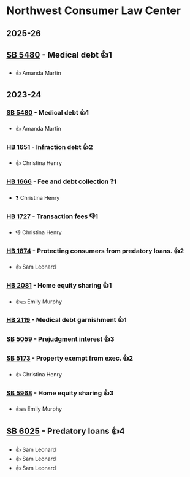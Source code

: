 # Northwest Consumer Law Center
## 2025-26

## [SB 5480](/bill/2025-26/sb/5480/) - Medical debt 👍1  
* 👍 Amanda Martin

## 2023-24

### [SB 5480](/bill/2023-24/sb/5480/) - Medical debt 👍1  
* 👍 Amanda Martin

### [HB 1651](/bill/2023-24/hb/1651/) - Infraction debt 👍2  
* 👍 Christina Henry

### [HB 1666](/bill/2023-24/hb/1666/) - Fee and debt collection   ❓1
* ❓ Christina Henry

### [HB 1727](/bill/2023-24/hb/1727/) - Transaction fees  👎1 
* 👎 Christina Henry

### [HB 1874](/bill/2023-24/hb/1874/) - Protecting consumers from predatory loans. 👍2  
* 👍 Sam Leonard

### [HB 2081](/bill/2023-24/hb/2081/) - Home equity sharing 👍1  
* 👍💵 Emily Murphy

### [HB 2119](/bill/2023-24/hb/2119/) - Medical debt garnishment 👍1  

### [SB 5059](/bill/2023-24/sb/5059/) - Prejudgment interest 👍3  

### [SB 5173](/bill/2023-24/sb/5173/) - Property exempt from exec. 👍2  
* 👍 Christina Henry

### [SB 5968](/bill/2023-24/sb/5968/) - Home equity sharing 👍3  
* 👍💵 Emily Murphy

## [SB 6025](/bill/2023-24/sb/6025/) - Predatory loans 👍4  
* 👍 Sam Leonard
* 👍 Sam Leonard
* 👍 Sam Leonard
